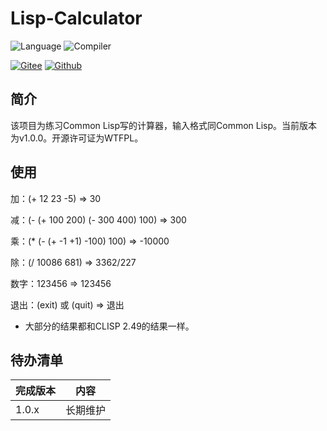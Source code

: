 Lisp-Calculator
===

![Language](https://img.shields.io/badge/Language-Common&nbsp;Lisp-blue.svg?style=flat-square) ![Compiler](https://img.shields.io/badge/Compiler-CLISP&nbsp;2.49-alice.svg?style=flat-square)

[![Gitee](https://img.shields.io/badge/Gitee-辰落火辉Haceau-red.svg?style=flat-square)](https://gitee.com/haceau/Lisp-Calculator)
[![Github](https://img.shields.io/badge/Github-HaceauZoac-skyblue.svg?style=flat-square)](https://github.com/Haceau-Zoac/Lisp-Calculator)

简介
---
该项目为练习Common Lisp写的计算器，输入格式同Common Lisp。当前版本为v1.0.0。开源许可证为WTFPL。

使用
---
加：(+ 12 23 -5) => 30

减：(- (+ 100 200) (- 300 400) 100) => 300

乘：(* (- (+ -1 +1) -100) 100) => -10000

除：(/ 10086 681) => 3362/227

数字：123456 => 123456

退出：(exit) 或 (quit) => 退出

* 大部分的结果都和CLISP 2.49的结果一样。

待办清单
---
|完成版本|内容|
|-------|---|
|1.0.x|长期维护|